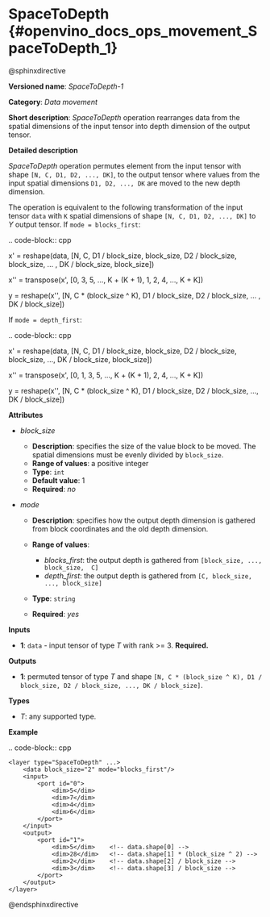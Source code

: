 # SpaceToDepth {#openvino_docs_ops_movement_SpaceToDepth_1}

@sphinxdirective

**Versioned name**: *SpaceToDepth-1*

**Category**: *Data movement*

**Short description**: *SpaceToDepth* operation rearranges data from the spatial dimensions of the input tensor into depth dimension of the output tensor.


**Detailed description**

*SpaceToDepth* operation permutes element from the input tensor with shape ``[N, C, D1, D2, ..., DK]``, to the output tensor where values from the input spatial dimensions ``D1, D2, ..., DK`` are moved to the new depth dimension.

The operation is equivalent to the following transformation of the input tensor ``data`` with ``K`` spatial dimensions of shape ``[N, C, D1, D2, ..., DK]`` to *Y* output tensor. If ``mode = blocks_first``:

.. code-block:: cpp

  x' = reshape(data, [N, C, D1 / block_size, block_size, D2 / block_size, block_size, ... , DK / block_size, block_size])

  x'' = transpose(x',  [0,  3, 5, ..., K + (K + 1), 1,  2, 4, ..., K + K])

  y = reshape(x'', [N, C * (block_size ^ K), D1 / block_size, D2 / block_size, ... , DK / block_size])

If ``mode = depth_first``:

.. code-block:: cpp

  x' = reshape(data, [N, C, D1 / block_size, block_size, D2 / block_size, block_size, ..., DK / block_size, block_size])

  x'' = transpose(x', [0,  1, 3, 5, ..., K + (K + 1),  2, 4, ..., K + K])

  y = reshape(x'', [N, C * (block_size ^ K), D1 / block_size, D2 / block_size, ..., DK / block_size])

**Attributes**

* *block_size*

  * **Description**: specifies the size of the value block to be moved. The spatial dimensions must be evenly divided by ``block_size``.
  * **Range of values**: a positive integer
  * **Type**: ``int``
  * **Default value**: 1
  * **Required**: *no*

* *mode*

  * **Description**: specifies how the output depth dimension is gathered from block coordinates and the old depth dimension.
  * **Range of values**:
  
    * *blocks_first*: the output depth is gathered from ``[block_size, ..., block_size,  C]``
    * *depth_first*: the output depth is gathered from ``[C, block_size, ..., block_size]``
  * **Type**: ``string``
  * **Required**: *yes*

**Inputs**

*   **1**: ``data`` - input tensor of type *T* with rank >= 3. **Required.**

**Outputs**

*   **1**: permuted tensor of type *T* and shape ``[N, C * (block_size ^ K), D1 / block_size, D2 / block_size, ..., DK / block_size]``.

**Types**

* *T*: any supported type.

**Example**

.. code-block:: cpp 

    <layer type="SpaceToDepth" ...>
        <data block_size="2" mode="blocks_first"/>
        <input>
            <port id="0">
                <dim>5</dim>
                <dim>7</dim>
                <dim>4</dim>
                <dim>6</dim>
            </port>
        </input>
        <output>
            <port id="1">
                <dim>5</dim>    <!-- data.shape[0] -->
                <dim>28</dim>   <!-- data.shape[1] * (block_size ^ 2) -->
                <dim>2</dim>    <!-- data.shape[2] / block_size -->
                <dim>3</dim>    <!-- data.shape[3] / block_size -->
            </port>
        </output>
    </layer>

@endsphinxdirective
